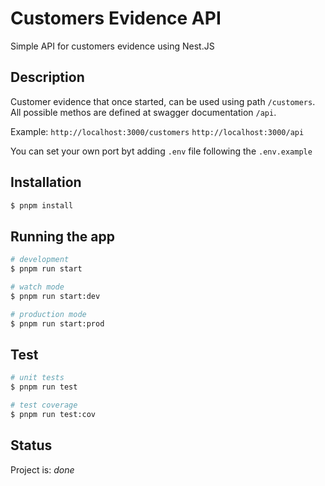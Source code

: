 # Customers Evidence API

Simple API for customers evidence using Nest.JS

## Description

Customer evidence that once started, can be used using path `/customers`. All possible methos are defined at swagger documentation `/api`.

Example:
`http://localhost:3000/customers`
`http://localhost:3000/api`

You can set your own port byt adding `.env` file following the `.env.example`

## Installation

```bash
$ pnpm install
```

## Running the app

```bash
# development
$ pnpm run start

# watch mode
$ pnpm run start:dev

# production mode
$ pnpm run start:prod
```

## Test

```bash
# unit tests
$ pnpm run test

# test coverage
$ pnpm run test:cov
```

## Status

Project is: _done_
